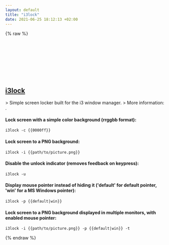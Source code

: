 ```yaml
---
layout: default
title: "i3lock"
date: 2021-06-25 18:12:13 +02:00
---
```

{% raw %}
<h2 id="i3lock">
  <a href="/en/linux/i3lock.html">i3lock</a> <a href="#i3lock"><svg class="icon">
    <use href="/assets/images/unicode_sprite.svg#link" />
  </svg></a>
</h2>
> Simple screen locker built for the i3 window manager.
> More information: <https://i3wm.org/i3lock>.

#### Lock screen with a simple color background (rrggbb format):
```shell
i3lock -c {{0000ff}}
```
#### Lock screen to a PNG background:
```shell
i3lock -i {{path/to/picture.png}}
```
#### Disable the unlock indicator (removes feedback on keypress):
```shell
i3lock -u
```
#### Display mouse pointer instead of hiding it ('default' for default pointer, 'win' for a MS Windows pointer):
```shell
i3lock -p {{default|win}}
```
#### Lock screen to a PNG background displayed in multiple monitors, with enabled mouse pointer:
```shell
i3lock -i {{path/to/picture.png}} -p {{default|win}} -t
```
{% endraw %}